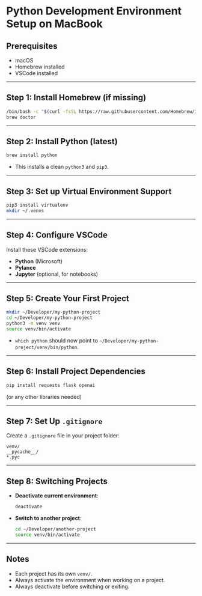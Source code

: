 # Python Development Environment Setup on MacBook

## Prerequisites
- macOS
- Homebrew installed
- VSCode installed

---

## Step 1: Install Homebrew (if missing)
```bash
/bin/bash -c "$(curl -fsSL https://raw.githubusercontent.com/Homebrew/install/HEAD/install.sh)"
brew doctor
```

---

## Step 2: Install Python (latest)
```bash
brew install python
```
- This installs a clean `python3` and `pip3`.

---

## Step 3: Set up Virtual Environment Support
```bash
pip3 install virtualenv
mkdir ~/.venvs
```

---

## Step 4: Configure VSCode
Install these VSCode extensions:
- **Python** (Microsoft)
- **Pylance**
- **Jupyter** (optional, for notebooks)

---

## Step 5: Create Your First Project
```bash
mkdir ~/Developer/my-python-project
cd ~/Developer/my-python-project
python3 -m venv venv
source venv/bin/activate
```
- `which python` should now point to `~/Developer/my-python-project/venv/bin/python`.

---

## Step 6: Install Project Dependencies
```bash
pip install requests flask openai
```
(or any other libraries needed)

---

## Step 7: Set Up `.gitignore`
Create a `.gitignore` file in your project folder:
```
venv/
__pycache__/
*.pyc
```

---

## Step 8: Switching Projects
- **Deactivate current environment**:
  ```bash
  deactivate
  ```
- **Switch to another project**:
  ```bash
  cd ~/Developer/another-project
  source venv/bin/activate
  ```

---

## Notes
- Each project has its own `venv/`.
- Always activate the environment when working on a project.
- Always deactivate before switching or exiting.
